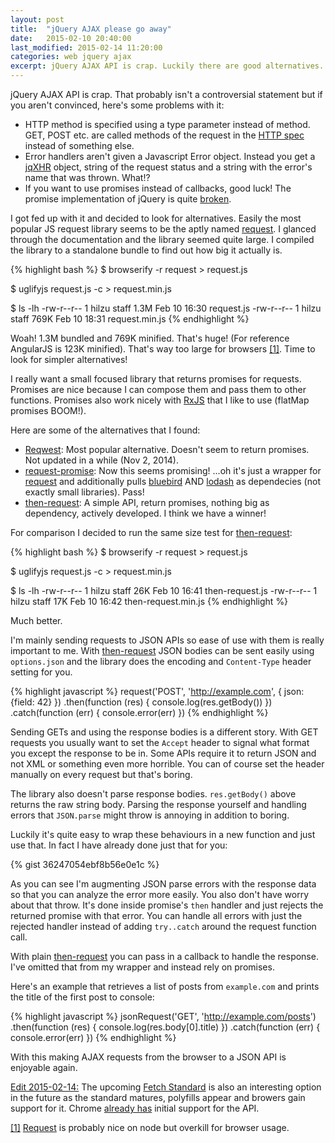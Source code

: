 ```yaml
---
layout: post
title:  "jQuery AJAX please go away"
date:   2015-02-10 20:40:00
last_modified: 2015-02-14 11:20:00
categories: web jquery ajax
excerpt: jQuery AJAX API is crap. Luckily there are good alternatives.
---
```

jQuery AJAX API is crap. That probably isn't a controversial statement but if you aren't convinced, here's some problems with it:

- HTTP method is specified using a type parameter instead of method. GET, POST etc. are called methods of the request in the [HTTP spec][http-spec-methods] instead of something else.
- Error handlers aren't given a Javascript Error object. Instead you get a [jqXHR] object, string of the request status and a string with the error's name that was thrown. What!?
- If you want to use promises instead of callbacks, good luck! The promise implementation of jQuery is quite [broken][jquery-deferred-problems].

I got fed up with it and decided to look for alternatives. Easily the most popular JS request library seems to be the aptly named [request]. I glanced through the documentation and the library seemed quite large. I compiled the library to a standalone bundle to find out how big it actually is.

{% highlight bash %}
$ browserify -r request > request.js

$ uglifyjs request.js -c > request.min.js

$ ls -lh
-rw-r--r--   1 hilzu  staff   1.3M Feb 10 16:30 request.js
-rw-r--r--   1 hilzu  staff   769K Feb 10 18:31 request.min.js
{% endhighlight %}

Woah! 1.3M bundled and 769K minified. That's huge! (For reference AngularJS is 123K minified). That's way too large for browsers [[1]](#1). Time to look for simpler alternatives!

I really want a small focused library that returns promises for requests. Promises are nice because I can compose them and pass them to other functions. Promises also work nicely with [RxJS] that I like to use (flatMap promises BOOM!).

Here are some of the alternatives that I found:

- [Reqwest][reqwest]: Most popular alternative. Doesn't seem to return promises. Not updated in a while (Nov 2, 2014).
- [request-promise][request-promise]: Now this seems promising! ...oh it's just a wrapper for [request] and additionally pulls [bluebird] AND [lodash] as dependecies (not exactly small libraries). Pass!
- [then-request][then-request]: A simple API, return promises, nothing big as dependency, actively developed. I think we have a winner!

For comparison I decided to run the same size test for [then-request]:

{% highlight bash %}
$ browserify -r request > request.js

$ uglifyjs request.js -c > request.min.js

$ ls -lh
-rw-r--r--   1 hilzu  staff    26K Feb 10 16:41 then-request.js
-rw-r--r--   1 hilzu  staff    17K Feb 10 16:42 then-request.min.js
{% endhighlight %}

Much better.

I'm mainly sending requests to JSON APIs so ease of use with them is really important to me. With [then-request] JSON bodies can be sent easily using `options.json` and the library does the encoding and `Content-Type` header setting for you.

{% highlight javascript %}
request('POST', 'http://example.com', { json: {field: 42} })
  .then(function (res) { console.log(res.getBody()) })
  .catch(function (err) { console.error(err) })
{% endhighlight %}

Sending GETs and using the response bodies is a different story. With GET requests you usually want to set the `Accept` header to signal what format you except the response to be in. Some APIs require it to return JSON and not XML or something even more horrible. You can of course set the header manually on every request but that's boring.

The library also doesn't parse response bodies. `res.getBody()` above returns the raw string body. Parsing the response yourself and handling errors that `JSON.parse` might throw is annoying in addition to boring.

Luckily it's quite easy to wrap these behaviours in a new function and just use that. In fact I have already done just that for you:

{% gist 36247054ebf8b56e0e1c %}

As you can see I'm augmenting JSON parse errors with the response data so that you can analyze the error more easily. You also don't have worry about that throw. It's done inside promise's `then` handler and just rejects the returned promise with that error. You can handle all errors with just the rejected handler instead of adding `try..catch` around the request function call.

With plain [then-request] you can pass in a callback to handle the response. I've omitted that from my wrapper and instead rely on promises.

Here's an example that retrieves a list of posts from `example.com` and prints the title of the first post to console:

{% highlight javascript %}
jsonRequest('GET', 'http://example.com/posts')
  .then(function (res) { console.log(res.body[0].title) })
  .catch(function (err) { console.error(err) })
{% endhighlight %}

With this making AJAX requests from the browser to a JSON API is enjoyable again.

<a name="edit-1" href="#edit-1">Edit 2015-02-14:</a> The upcoming [Fetch Standard](https://fetch.spec.whatwg.org/) is also an interesting option in the future as the standard matures, polyfills appear and browers gain support for it. Chrome [already has](http://caniuse.com/#feat=fetch) initial support for the API.

<a name="1" href="#1">[1]</a> [Request] is probably nice on node but overkill for browser usage.

[http-spec-methods]: http://tools.ietf.org/html/rfc7231#section-4
[jquery-deferred-problems]: http://stackoverflow.com/questions/23744612/problems-inherent-to-jquery-deferred/23744774#23744774
[request]: https://github.com/request/request
[rxjs]: https://github.com/Reactive-Extensions/RxJS
[reqwest]: https://github.com/ded/reqwest
[bluebird]: https://github.com/petkaantonov/bluebird
[lodash]: https://lodash.com
[request-promise]: https://github.com/tyabonil/request-promise
[then-request]: https://github.com/then/request
[jqXHR]: http://api.jquery.com/Types/#jqXHR
